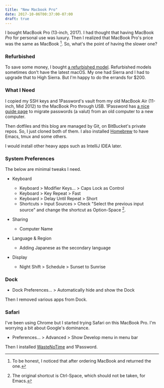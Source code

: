 ```yaml
---
title: "New Macbook Pro"
date: 2017-10-06T00:37:00-07:00
draft: true
---
```

I bought MacBook Pro (13-inch, 2017). I had thought that having MacBook *Pro* for personal use was luxury. Then I realized that MacBook Pro's price was the same as MacBook [^1]. So, what's the point of having the slower one?

[^1]: To be honest, I noticed that after ordering MacBook and returned the one.

### Refurbished

To save some money, I bought [a refurbished model](https://www.apple.com/shop/browse/home/specialdeals/mac/macbook). Refurbished models sometimes don't have the latest macOS. My one had Sierra and I had to upgrade that to High Sierra. But I'm happy to do the errands for $200.

### What I Need

I copied my SSH keys and 1Password's vault from my old MacBook Air (11-inch, Mid 2012) to the MacBook Pro through USB. 1Password has [a nice guide page](https://support.1password.com/new-device/) to migrate passwords (a valut) from an old computer to a new computer.

Then dotfiles and this blog are managed by Git, on BitBucket's private repos. So, I just cloned both of them. I also installed [Homebrew](https://brew.sh) to have Emacs, tmux and some others.

I would install other heavy apps such as IntelliJ IDEA later.

### System Preferences

The below are minimal tweaks I need.

* Keyboard
  * Keyboard > Modifier Keys... > Caps Lock as Control
  * Keyboard > Key Repeat > Fast
  * Keyboard > Delay Until Repeat > Short
  * Shortcuts > Input Sources > Check "Select the previous input source" and change the shortcut as Option-Space [^2].

* Sharing
  * Computer Name

* Language & Region
  * Adding Japanese as the secondary language

* Display
  * Night Shift > Schedule > Sunset to Sunrise

[^2]: The original shortcut is Ctrl-Space, which should not be taken, for Emacs.

### Dock

* Dock Preferences... > Automatically hide and show the Dock

Then I removed various apps from Dock.

### Safari

I've been using Chrome but I started trying Safari on this MacBook Pro. I'm worrying a bit about Google's dominance.

* Preferences... > Advanced > Show Develop menu in menu bar

Then I installed [WasteNoTime](http://www.bumblebeesystems.com/wastenotime/) and 1Password.